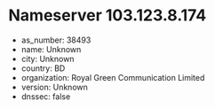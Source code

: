 # Nameserver 103.123.8.174

* as_number: 38493
* name: Unknown
* city: Unknown
* country: BD
* organization: Royal Green Communication Limited
* version: Unknown
* dnssec: false
